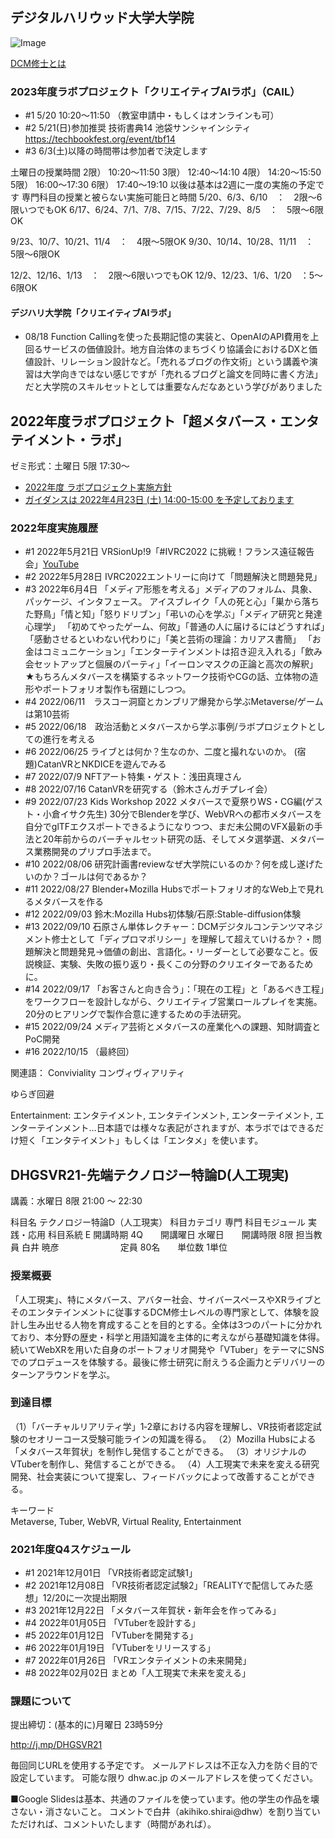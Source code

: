 ## デジタルハリウッド大学大学院

![Image](https://akihiko.shirai.as/dhgs/assets/202111-avatars.png)

[DCM修士とは](https://gs.dhw.ac.jp/education/dcm/) 

### 2023年度ラボプロジェクト「クリエイティブAIラボ」（CAIL）

- #1 5/20 10:20〜11:50 （教室申請中・もしくはオンラインも可）
- #2 5/21(日)参加推奨 技術書典14 池袋サンシャインシティ https://techbookfest.org/event/tbf14
- #3 6/3(土)以降の時間帯は参加者で決定します

土曜日の授業時間
2限） 10:20〜11:50
3限） 12:40〜14:10
4限） 14:20〜15:50
5限） 16:00〜17:30
6限） 17:40〜19:10
以後は基本は2週に一度の実施の予定です
専門科目の授業と被らない実施可能日と時間
5/20、6/3、6/10　：　2限～6限いつでもOK
6/17、6/24、7/1、7/8、7/15、7/22、7/29、8/5　：　5限～6限OK

9/23、10/7、10/21、11/4　：　4限～5限OK
9/30、10/14、10/28、11/11　：　5限～6限OK

12/2、12/16、1/13　：　2限～6限いつでもOK
12/9、12/23、1/6、1/20　：5～6限OK

#### デジハリ大学院「クリエイティブAIラボ」

- 08/18 Function Callingを使った長期記憶の実装と、OpenAIのAPI費用を上回るサービスの価値設計。地方自治体のまちづくり協議会におけるDXと価値設計、リレーション設計など。「売れるブログの作文術」という講義や演習は大学向きではない感じですが「売れるブログと論文を同時に書く方法」だと大学院のスキルセットとしては重要なんだなあという学びがありました


## 2022年度ラボプロジェクト「超メタバース・エンタテイメント・ラボ」

ゼミ形式：土曜日 5限 17:30～

- [2022年度 ラボプロジェクト実施方針](https://gs.dhw.ac.jp/uploads/labproject.pdf)
- [ガイダンスは 2022年4月23日 (土) 14:00-15:00 を予定しております](https://twitter.com/o_ob/status/1496132127787991040?s=20&t=f-0XRRVndIA1qkLFmcFSAQ)

### 2022年度実施履歴
- #1 2022年5月21日 VRSionUp!9「#IVRC2022 に挑戦！フランス遠征報告会」[YouTube](https://www.youtube.com/watch?v=YRlzcQI-Z_s)
- #2 2022年5月28日 IVRC2022エントリーに向けて「問題解決と問題発見」
- #3 2022年6月4日 「メディア形態を考える」メディアのフォルム、具象、パッケージ、インタフェース。
アイスブレイク「人の死と心」「巣から落ちた野鳥」「情と知」「怒りドリブン」「弔いの心を学ぶ」「メディア研究と発達心理学」
「初めてやったゲーム、何故」「普通の人に届けるにはどうすれば」「感動させるといわない代わりに」「美と芸術の理論：カリアス書簡」
「お金はコミュニケーション」「エンターテインメントは招き迎え入れる」「飲み会セットアップと個展のパーティ」「イーロンマスクの正論と高次の解釈」
★もちろんメタバースを構築するネットワーク技術やCGの話、立体物の造形やポートフォリオ製作も宿題にしつつ。
- #4 2022/06/11　ラスコー洞窟とカンブリア爆発から学ぶMetaverse/ゲームは第10芸術
- #5 2022/06/18　政治活動とメタバースから学ぶ事例/ラボプロジェクトとしての進行を考える
- #6 2022/06/25 ライブとは何か？生なのか、二度と撮れないのか。 (宿題)CatanVRとNKDICEを遊んでみる
- #7 2022/07/9 NFTアート特集・ゲスト：浅田真理さん
- #8 2022/07/16 CatanVRを研究する（鈴木さんガチプレイ会）
- #9 2022/07/23 Kids Workshop 2022 メタバースで夏祭りWS・CG編(ゲスト・小倉イサク先生)
30分でBlenderを学び、WebVRへの都市メタバースを自分でglTFエクスポートできるようになりつつ、まだ未公開のVFX最新の手法と20年前からのバーチャルセット研究の話、そしてメタ選挙選、メタバース業務開発のプリプロ手法まで。
- #10 2022/08/06 研究計画書reviewなぜ大学院にいるのか？何を成し遂げたいのか？ゴールは何であるか？
- #11 2022/08/27 Blender+Mozilla Hubsでポートフォリオ的なWeb上で見れるメタバースを作る
- #12 2022/09/03 鈴木:Mozilla Hubs初体験/石原:Stable-diffusion体験
- #13 2022/09/10 石原さん単体レクチャー：DCMデジタルコンテンツマネジメント修士として「ディプロマポリシー」を理解して超えていけるか？・問題解決と問題発見→価値の創出、言語化。・リーダーとして必要なこと。仮説検証、実験、失敗の振り返り・長くこの分野のクリエイターであるために。
- #14 2022/09/17 「お客さんと向き合う」：「現在の工程」と「あるべき工程」をワークフローを設計しながら、クリエイティブ営業ロールプレイを実施。20分のヒアリングで製作合意に達するための手法研究。
- #15 2022/09/24 メディア芸術とメタバースの産業化への課題、知財調査とPoC開発
- #16 2022/10/15 （最終回）

関連語： Conviviality コンヴィヴィアリティ 

ゆらぎ回避

Entertainment: エンタテイメント, エンタテインメント, エンターテイメント, エンターテインメント…日本語では様々な表記がされますが、本ラボではできるだけ短く「エンタテイメント」もしくは「エンタメ」を使います。


## DHGSVR21-先端テクノロジー特論D(人工現実) 

講義：水曜日 8限 21:00 ～ 22:30 

科目名	テクノロジー特論D（人工現実）
科目カテゴリ	専門
科目モジュール	実践・応用
科目系統	E
開講時期	4Q　　開講曜日	水曜日　　開講時限	8限
担当教員	白井 暁彦　　　　　　　定員	80名　　単位数	1単位

### 授業概要	
「人工現実」、特にメタバース、アバター社会、サイバースペースやXRライブとそのエンタテインメントに従事するDCM修士レベルの専門家として、体験を設計し生み出せる人物を育成することを目的とする。全体は3つのパートに分かれており、本分野の歴史・科学と用語知識を主体的に考えながら基礎知識を体得。続いてWebXRを用いた自身のポートフォリオ開発や「VTuber」をテーマにSNSでのプロデュースを体験する。最後に修士研究に耐えうる企画力とデリバリーのターンアラウンドを学ぶ。

### 到達目標	
（1）「バーチャルリアリティ学」1‐2章における内容を理解し、VR技術者認定試験のセオリーコース受験可能ラインの知識を得る。
（2）Mozilla Hubsによる「メタバース年賀状」を制作し発信することができる。
（3）オリジナルのVTuberを制作し、発信することができる。
（4）人工現実で未来を変える研究開発、社会実装について提案し、フィードバックによって改善することができる。

キーワード	
Metaverse, Tuber, WebVR, Virtual Reality, Entertainment

### 2021年度Q4スケジュール

- #1 2021年12月01日 「VR技術者認定試験1」
- #2 2021年12月08日 「VR技術者認定試験2」「REALITYで配信してみた感想」12/20に一次提出期限
- #3 2021年12月22日 「メタバース年賀状・新年会を作ってみる」
- #4 2022年01月05日 「VTuberを設計する」
- #5 2022年01月12日 「VTuberを開発する」
- #6 2022年01月19日 「VTuberをリリースする」
- #7 2022年01月26日 「VRエンタテイメントの未来開発」
- #8 2022年02月02日 まとめ「人工現実で未来を変える」

### 課題について

提出締切：(基本的に)月曜日 23時59分

http://j.mp/DHGSVR21 

毎回同じURLを使用する予定です。
メールアドレスは不正な入力を防ぐ目的で設定しています。
可能な限り dhw.ac.jp のメールアドレスを使ってください。

■Google Slidesは基本、共通のファイルを使っています。他の学生の作品を壊さない・消さないこと。
コメントで白井（akihiko.shirai@dhw）を割り当ていただければ、コメントいたします（時間があれば）。


